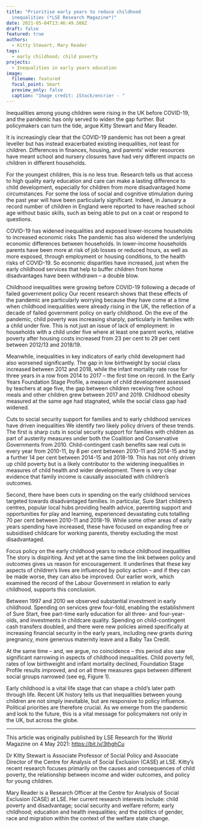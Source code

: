 ```yaml
---
title: "Prioritise early years to reduce childhood
  inequalities (*LSE Research Magazine*)"
date: 2021-05-04T13:46:49.508Z
draft: false
featured: true
authors:
  - Kitty Stewart, Mary Reader 
tags:
  - early childhood; child poverty
projects:
  - Inequalities in early years education
image:
  filename: featured
  focal_point: Smart
  preview_only: false
  caption: "Image credit: iStock/encrier - "
---
```


Inequalities among young children were rising in the UK before COVID-19, and the pandemic has only served to widen the gap further. But policymakers can turn the tide, argue Kitty Stewart and Mary Reader.

It is increasingly clear that the COVID-19 pandemic has not been a great leveller but has instead exacerbated existing inequalities, not least for children. Differences in finances, housing, and parents’ wider resources have meant school and nursery closures have had very different impacts on children in different households.

For the youngest children, this is no less true. Research tells us that access to high quality early education and care can make a lasting difference to child development, especially for children from more disadvantaged home circumstances. For some the loss of social and cognitive stimulation during the past year will have been particularly significant. Indeed, in January a record number of children in England were reported to have reached school age without basic skills, such as being able to put on a coat or respond to questions.

COVID-19 has widened inequalities and exposed lower-income households to increased economic risks
The pandemic has also widened the underlying economic differences between households. In lower-income households parents have been more at risk of job losses or reduced hours, as well as more exposed, through employment or housing conditions, to the health risks of COVID-19. So economic disparities have increased, just when the early childhood services that help to buffer children from home disadvantages have been withdrawn – a double blow.

Childhood inequalities were growing before COVID-19 following a decade of failed government policy
Our recent research shows that these effects of the pandemic are particularly worrying because they have come at a time when childhood inequalities were already rising in the UK, the reflection of a decade of failed government policy on early childhood. On the eve of the pandemic, child poverty was increasing sharply, particularly in families with a child under five. This is not just an issue of lack of employment: in households with a child under five where at least one parent works, relative poverty after housing costs increased from 23 per cent to 29 per cent between 2012/13 and 2018/19.

Meanwhile, inequalities in key indicators of early child development had also worsened significantly. The gap in low birthweight by social class increased between 2012 and 2018, while the infant mortality rate rose for three years in a row from 2014 to 2017 – the first time on record. In the Early Years Foundation Stage Profile, a measure of child development assessed by teachers at age five, the gap between children receiving free school meals and other children grew between 2017 and 2019. Childhood obesity measured at the same age had stagnated, while the social class gap had widened.

Cuts to social security support for families and to early childhood services have driven inequalities
We identify two likely policy drivers of these trends. The first is sharp cuts in social security support for families with children as part of austerity measures under both the Coalition and Conservative Governments from 2010. Child-contingent cash benefits saw real cuts in every year from 2010-11, by 8 per cent between 2010-11 and 2014-15 and by a further 14 per cent between 2014-15 and 2018-19. This has not only driven up child poverty but is a likely contributor to the widening inequalities in measures of child health and wider development. There is very clear evidence that family income is causally associated with children’s outcomes.

Second, there have been cuts in spending on the early childhood services targeted towards disadvantaged families. In particular, Sure Start children’s centres, popular local hubs providing health advice, parenting support and opportunities for play and learning, experienced devastating cuts totalling 70 per cent between 2010-11 and 2018-19. While some other areas of early years spending have increased, these have focused on expanding free or subsidised childcare for working parents, thereby excluding the most disadvantaged.

Focus policy on the early childhood years to reduce childhood inequalities
The story is dispiriting. And yet at the same time the link between policy and outcomes gives us reason for encouragement. It underlines that these key aspects of children’s lives are influenced by policy action – and if they can be made worse, they can also be improved. Our earlier work, which examined the record of the Labour Government in relation to early childhood, supports this conclusion.

Between 1997 and 2010 we observed substantial investment in early childhood. Spending on services grew four-fold, enabling the establishment of Sure Start, free part-time early education for all three- and four-year-olds, and investments in childcare quality. Spending on child-contingent cash transfers doubled, and there were new policies aimed specifically at increasing financial security in the early years, including new grants during pregnancy, more generous maternity leave and a Baby Tax Credit.

At the same time – and, we argue, no coincidence – this period also saw significant narrowing in aspects of childhood inequalities. Child poverty fell, rates of low birthweight and infant mortality declined, Foundation Stage Profile results improved, and on all three measures gaps between different social groups narrowed (see eg, Figure 1).

Early childhood is a vital life stage that can shape a child’s later path through life. Recent UK history tells us that inequalities between young children are not simply inevitable, but are responsive to policy influence. Political priorities are therefore crucial. As we emerge from the pandemic and look to the future, this is a vital message for policymakers not only in the UK, but across the globe.

_____________________
This article was originally published by LSE Research for the World Magazine on 4 May 2021: https://bit.ly/3thghCu

Dr Kitty Stewart is Associate Professor of Social Policy and Associate Director of the Centre for Analysis of Social Exclusion (CASE) at LSE. Kitty’s recent research focuses primarily on the causes and consequences of child poverty, the relationship between income and wider outcomes, and policy for young children.

Mary Reader is a Research Officer at the Centre for Analysis of Social Exclusion (CASE) at LSE. Her current research interests include: child poverty and disadvantage; social security and welfare reform; early childhood; education and health inequalities; and the politics of gender, race and migration within the context of the welfare state change.

